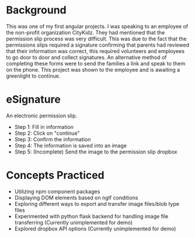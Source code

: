 # Background
This was one of my first angular projects. I was speaking to an employee of the non-profit organization CityKidz. They had mentioned that the permission slip process was very difficult. This was due to the fact that the permissions slips required a signature confirming that parents had reviewed that their information was correct, this required volunteers and employees to go door to door and collect signatures. An alternative method of completing these forms were to send the families a link and speak to them on the phone. This project was shown to the employee and is awaiting a greenlight to continue.

# eSignature
An electronic permission slip.
- Step 1: Fill in information
- Step 2: Click on "continue"
- Step 3: Confirm the information
- Step 4: The information is saved into an image
- Step 5: (Incomplete) Send the image to the permission slip dropbox

# Concepts Practiced
- Utilizing npm component packages
- Displaying DOM elements based on ngIf conditions
- Exploring different ways to export and transfer image files/blob type files
- Experimented with python flask backend for handling image file transferring (Currently unimplemented for demo)
- Explored dropbox API options (Currently unimplemented for demo)
